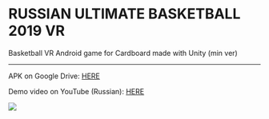 # RUSSIAN ULTIMATE BASKETBALL 2019 VR
Basketball VR Android game for Cardboard made with Unity (min ver)

------------


APK on Google Drive: [HERE](https://drive.google.com/file/d/1kyGL-8jwN7rCES6J_BxxJcSZWqtZr3HM/view?usp=sharing "HERE")

Demo video on YouTube (Russian): [HERE](https://youtu.be/tEMHK-6BDwg "HERE")

![](https://github.com/giantdem/BasketballVR-Unity/blob/master/RM_screenshot.jpg?raw=true)
